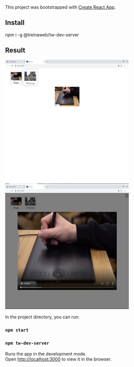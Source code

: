 This project was bootstrapped with [Create React App](https://github.com/facebook/create-react-app).
## Install
npm i -g @treinaweb/tw-dev-server

## Result

<div>
    <img src="https://github.com/brayansi/2019-React-Components/blob/master/assets/img/Desktop%20Screenshot%202019.02.06%20-%2016.35.46.05.png?raw=true" width="400" height="400" />
  <img src="https://github.com/brayansi/2019-React-Components/blob/master/assets/img/Desktop%20Screenshot%202019.02.06%20-%2016.35.53.70.png?raw=true" width="400" height="400" />
 </div>

In the project directory, you can run:

### `npm start`
### `npm tw-dev-server`

Runs the app in the development mode.<br>
Open [http://localhost:3000](http://localhost:3000) to view it in the browser.
